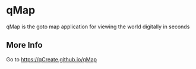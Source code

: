 # qMap
qMap is the goto map application for viewing the world digitally in seconds

## More Info
Go to https://qCreate.github.io/qMap
